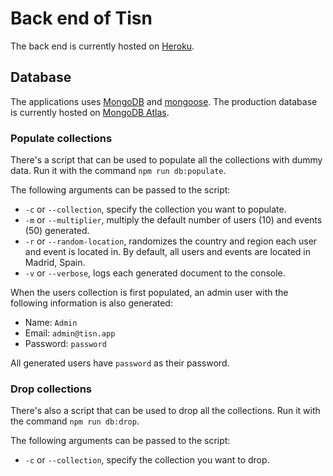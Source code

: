 # Back end of Tisn

The back end is currently hosted on [Heroku](https://heroku.com/).

## Database

The applications uses [MongoDB](https://www.mongodb.com/) and [mongoose](https://mongoosejs.com/). The production database is currently hosted on [MongoDB Atlas](https://cloud.mongodb.com/).

### Populate collections

There's a script that can be used to populate all the collections with dummy data. Run it with the command `npm run db:populate`.

The following arguments can be passed to the script:

- `-c` or `--collection`, specify the collection you want to populate.
- `-m` or `--multiplier`, multiply the default number of users (10) and events (50) generated.
- `-r` or `--random-location`, randomizes the country and region each user and event is located in. By default, all users and events are located in Madrid, Spain.
- `-v` or `--verbose`, logs each generated document to the console.

When the users collection is first populated, an admin user with the following information is also generated:

- Name: `Admin`
- Email: `admin@tisn.app`
- Password: `password`

All generated users have `password` as their password.

### Drop collections

There's also a script that can be used to drop all the collections. Run it with the command `npm run db:drop`.

The following arguments can be passed to the script:

- `-c` or `--collection`, specify the collection you want to drop.
